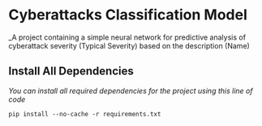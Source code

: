# Cyberattacks Classification Model

_A project containing a simple neural network for predictive analysis of cyberattack severity (Typical Severity) based on the description (Name)

## Install All Dependencies
_You can install all required dependencies for the project using this line of code_
```commandline
pip install --no-cache -r requirements.txt
```